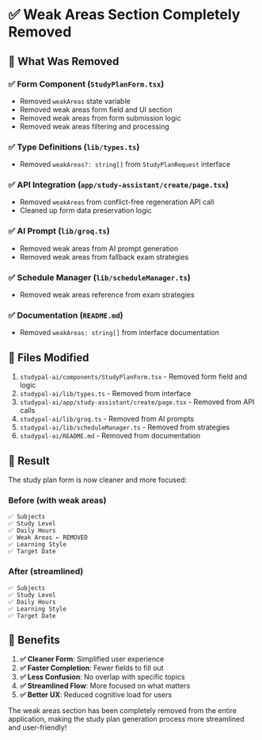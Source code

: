 # ✅ Weak Areas Section Completely Removed

## 🎯 **What Was Removed**

### **✅ Form Component** (`StudyPlanForm.tsx`)
- Removed `weakAreas` state variable
- Removed weak areas form field and UI section
- Removed weak areas from form submission logic
- Removed weak areas filtering and processing

### **✅ Type Definitions** (`lib/types.ts`)
- Removed `weakAreas?: string[]` from `StudyPlanRequest` interface

### **✅ API Integration** (`app/study-assistant/create/page.tsx`)
- Removed `weakAreas` from conflict-free regeneration API call
- Cleaned up form data preservation logic

### **✅ AI Prompt** (`lib/groq.ts`)
- Removed weak areas from AI prompt generation
- Removed weak areas from fallback exam strategies

### **✅ Schedule Manager** (`lib/scheduleManager.ts`)
- Removed weak areas reference from exam strategies

### **✅ Documentation** (`README.md`)
- Removed `weakAreas: string[]` from interface documentation

## 🔧 **Files Modified**
1. `studypal-ai/components/StudyPlanForm.tsx` - Removed form field and logic
2. `studypal-ai/lib/types.ts` - Removed from interface
3. `studypal-ai/app/study-assistant/create/page.tsx` - Removed from API calls
4. `studypal-ai/lib/groq.ts` - Removed from AI prompts
5. `studypal-ai/lib/scheduleManager.ts` - Removed from strategies
6. `studypal-ai/README.md` - Removed from documentation

## 🎯 **Result**

The study plan form is now cleaner and more focused:

### **Before (with weak areas)**
```
✅ Subjects
✅ Study Level  
✅ Daily Hours
✅ Weak Areas ← REMOVED
✅ Learning Style
✅ Target Date
```

### **After (streamlined)**
```
✅ Subjects
✅ Study Level
✅ Daily Hours
✅ Learning Style
✅ Target Date
```

## 🚀 **Benefits**

1. **✅ Cleaner Form**: Simplified user experience
2. **✅ Faster Completion**: Fewer fields to fill out
3. **✅ Less Confusion**: No overlap with specific topics
4. **✅ Streamlined Flow**: More focused on what matters
5. **✅ Better UX**: Reduced cognitive load for users

The weak areas section has been completely removed from the entire application, making the study plan generation process more streamlined and user-friendly!